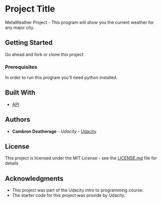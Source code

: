 # Project Title

MetaWeather Project - This program will show you the current weather for any major city.

## Getting Started

Go ahead and fork or clone this project

### Prerequisites

In order to run this program you'll need python installed.

## Built With

* [API](https://www.metaweather.com/api/location/search/?query)

## Authors

* **Cambron Deatherage** - *Udacity* - [Udacity]()

## License

This project is licensed under the MIT License - see the [LICENSE.md](LICENSE.md) file for details

## Acknowledgments

* This project was part of the Udacity intro to programming course.
* The starter code for this project was provide by Udacity.
